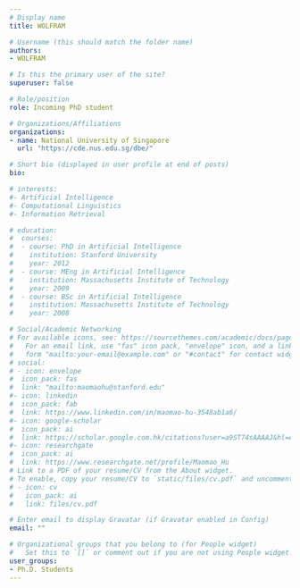 ```yaml
---
# Display name
title: WOLFRAM

# Username (this should match the folder name)
authors:
- WOLFRAM

# Is this the primary user of the site?
superuser: false

# Role/position
role: Incoming PhD student

# Organizations/Affiliations
organizations:
- name: National University of Singapore
  url: "https://cde.nus.edu.sg/dbe/"

# Short bio (displayed in user profile at end of posts)
bio: 

# interests:
#- Artificial Intelligence
#- Computational Linguistics
#- Information Retrieval

# education:
#  courses:
#  - course: PhD in Artificial Intelligence
#    institution: Stanford University
#    year: 2012
#  - course: MEng in Artificial Intelligence
#    institution: Massachusetts Institute of Technology
#    year: 2009
#  - course: BSc in Artificial Intelligence
#    institution: Massachusetts Institute of Technology
#    year: 2008

# Social/Academic Networking
# For available icons, see: https://sourcethemes.com/academic/docs/page-builder/#icons
#   For an email link, use "fas" icon pack, "envelope" icon, and a link in the
#   form "mailto:your-email@example.com" or "#contact" for contact widget.
# social:
# - icon: envelope
#  icon_pack: fas
#  link: "mailto:maomaohu@stanford.edu"
#- icon: linkedin
#  icon_pack: fab
#  link: https://www.linkedin.com/in/maomao-hu-3548ab1a6/
#- icon: google-scholar
#  icon_pack: ai
#  link: https://scholar.google.com.hk/citations?user=a9ST74sAAAAJ&hl=en
#- icon: researchgate
#  icon_pack: ai
#  link: https://www.researchgate.net/profile/Maomao_Hu
# Link to a PDF of your resume/CV from the About widget.
# To enable, copy your resume/CV to `static/files/cv.pdf` and uncomment the lines below.
# - icon: cv
#   icon_pack: ai
#   link: files/cv.pdf

# Enter email to display Gravatar (if Gravatar enabled in Config)
email: ""

# Organizational groups that you belong to (for People widget)
#   Set this to `[]` or comment out if you are not using People widget.
user_groups:
- Ph.D. Students
---
```

